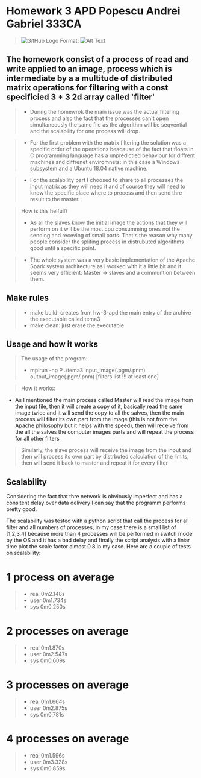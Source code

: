 # Homework 3 APD Popescu Andrei Gabriel 333CA 
> ![GitHub Logo](/images/logo.png)
Format: ![Alt Text](url)

## The homework consist of a process of read and write applied to an image, process which is intermediate by a a multitude of distributed matrix operations for filtering with a const specificied 3 * 3 2d array called 'filter'

> - During the homewrok the main issue was the actual filtering process and also the fact that the processes can't open simultaneously the same file as the algorithm will be seqvential and the scalability for one process will drop.

> - For the first problem with the matrix filtering the solution was a specific order of the operations beacause of the fact that floats in C programming language has a unpredictied behaviour for diffrent machines and diffrenet enviromnets: in this case a Windows subsystem and a Ubuntu 18.04 native machine.

> - For the scalability part I choosed to share to all processes the input matrix as they will need it and of course they will need to know the specific place where to process and then send thre result to the
master. 

> How is this helfull? 
> - As all the slaves know the initial image the actions that they will perform on it will be the most cpu consumming ones not the sending and receving of small parts. That's the reason why many people consider the spliting process in distrubuted algorithms good until a specific point.

> - The whole system was a very basic implementation of the Apache Spark system architecture as I worked with it a little bit and it seems very efficient: Master -> slaves and a communtion between them.

## Make rules
> - make build: creates from hw-3-apd the main entry of the archive the executable called tema3 
> - make clean: just erase the executable

## Usage and how it works

> The usage of the program:  
> - mpirun -np P ./tema3 input_image(.pgm/.pnm) output_image(.pgm/.pnm) [filters list !!! at least one]

> How it works:
- As I mentioned the main process called Master will read the image from the input file, then it will create a copy of it, basically read the same image twice and it will send the copy to all the salves, then the main process will filter its own part from the image (this is not from the Apache philosophy but it helps with the speed), then will receive from the all the salves the computer images parts and will repeat the process for all other filters

> Similarly, the slave process will receive the image from the input and then will process its own part by distrbuted calculation of the limits, then will send it back to master and repeat it for every filter

## Scalability

Considering the fact that thre network is obviously imperfect and has a consitent delay over data delivery I can say that the programm performs pretty good.

The scalability was tested with a python script that call the process for all filter and all numbers of processes, in my case
there is a small list of [1,2,3,4] because more than 4 processes will be performed in switch mode by the OS and it has a bad delay
and finally the script analysis with a liniar time plot the scale factor almost 0.8 in my case. Here are a couple of tests on scalability:

# 1 process on average

> - real    0m2.148s
> - user    0m1.734s
> - sys     0m0.250s

# 2 processes on average
> - real    0m1.870s
> - user    0m2.547s
> - sys     0m0.609s

# 3 processes on average

> - real    0m1.664s
> - user    0m2.875s
> - sys     0m0.781s

# 4 processes on average
> - real    0m1.596s
> - user    0m3.328s
> - sys     0m0.859s





